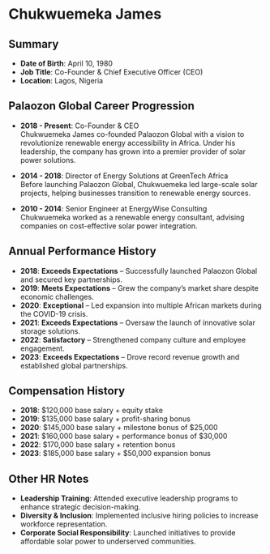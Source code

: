 # Chukwuemeka James

## Summary  
- **Date of Birth**: April 10, 1980  
- **Job Title**: Co-Founder & Chief Executive Officer (CEO)  
- **Location**: Lagos, Nigeria  

## Palaozon Global Career Progression  
- **2018 - Present**: Co-Founder & CEO  
  Chukwuemeka James co-founded Palaozon Global with a vision to revolutionize renewable energy accessibility in Africa. Under his leadership, the company has grown into a premier provider of solar power solutions.  

- **2014 - 2018**: Director of Energy Solutions at GreenTech Africa  
  Before launching Palaozon Global, Chukwuemeka led large-scale solar projects, helping businesses transition to renewable energy sources.  

- **2010 - 2014**: Senior Engineer at EnergyWise Consulting  
  Chukwuemeka worked as a renewable energy consultant, advising companies on cost-effective solar power integration.  

## Annual Performance History  
- **2018**: **Exceeds Expectations** – Successfully launched Palaozon Global and secured key partnerships.  
- **2019**: **Meets Expectations** – Grew the company’s market share despite economic challenges.  
- **2020**: **Exceptional** – Led expansion into multiple African markets during the COVID-19 crisis.  
- **2021**: **Exceeds Expectations** – Oversaw the launch of innovative solar storage solutions.  
- **2022**: **Satisfactory** – Strengthened company culture and employee engagement.  
- **2023**: **Exceeds Expectations** – Drove record revenue growth and established global partnerships.  

## Compensation History  
- **2018**: $120,000 base salary + equity stake  
- **2019**: $135,000 base salary + profit-sharing bonus  
- **2020**: $145,000 base salary + milestone bonus of $25,000  
- **2021**: $160,000 base salary + performance bonus of $30,000  
- **2022**: $170,000 base salary + retention bonus  
- **2023**: $185,000 base salary + $50,000 expansion bonus  

## Other HR Notes  
- **Leadership Training**: Attended executive leadership programs to enhance strategic decision-making.  
- **Diversity & Inclusion**: Implemented inclusive hiring policies to increase workforce representation.  
- **Corporate Social Responsibility**: Launched initiatives to provide affordable solar power to underserved communities.  

